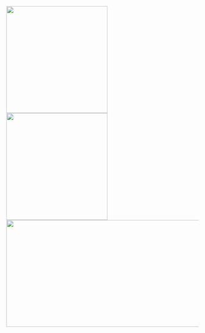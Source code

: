 
<img src="https://i.pinimg.com/originals/ca/a2/4e/caa24ef9fd5581e70ffaa71d0a4d46f6.gif"
style="width:265px;height:280px;">
<img src="https://i.pinimg.com/originals/a0/dc/5f/a0dc5f8fc33cd8fd01d26c8f203d0b1c.gif"
style="width:265px;height:280px;">
<img src="https://i.pinimg.com/originals/d7/f7/b4/d7f7b412e83188359a9e40dbebfbce3d.gif"
style="width:2650px;height:280px;scaleX(-1);">


<!--
**oFlik/oFlik** is a ✨ _special_ ✨ repository because its `README.md` (this file) appears on your GitHub profile.

Here are some ideas to get you started:

- 🔭 I’m currently working on ...
- 🌱 I’m currently learning ...
- 👯 I’m looking to collaborate on ...
- 🤔 I’m looking for help with ...
- 💬 Ask me about ...
- 📫 How to reach me: ...
- 😄 Pronouns: ...
- ⚡ Fun fact: ...
-->
